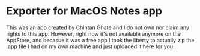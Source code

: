 # Exporter for MacOS Notes app

This was an app created by Chintan Ghate and I do not own nor claim any rights to this app.
However, right now it's not available anymore on the AppStore, and becasue it was a free app
I took the liberty to actually zip the .app file I had on my own machine and just uploaded it here for you.
